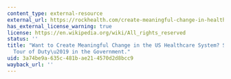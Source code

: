 ```yaml
---
content_type: external-resource
external_url: https://rockhealth.com/create-meaningful-change-in-healthcare-serve-a-tour-of-duty-in-government/
has_external_license_warning: true
license: https://en.wikipedia.org/wiki/All_rights_reserved
status: ''
title: "Want to Create Meaningful Change in the US Healthcare System? Serve a \u2018\
  Tour of Duty\u2019 in the Government."
uid: 3a74be9a-635c-481b-ae21-4570d2d8bcc9
wayback_url: ''
---
```

